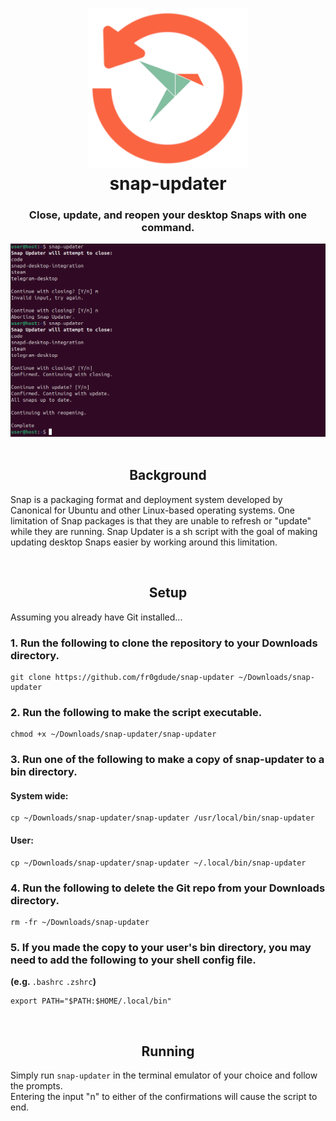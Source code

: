 <h1 align="center">
  <img src=".github/icon.png" alt="snap-updater" width="256" />
  <br />
  snap-updater
</h1>

<h3 align="center">Close, update, and reopen your desktop Snaps with one command.</h3>
<div align="center"><img src=".github/screenshot.png" alt="snap-updater screenshot" /></div>
<br>
<h2 align="center">Background</h2>

Snap is a packaging format and deployment system developed by Canonical for Ubuntu and other Linux-based operating systems.
One limitation of Snap packages is that they are unable to refresh or "update" while they are running.
Snap Updater is a sh script with the goal of making updating desktop Snaps easier by working around this limitation. 

<br>
<h2 align="center">Setup</h2>

Assuming you already have Git installed...

<h3>1. Run the following to clone the repository to your Downloads directory.</h3>

```shell
git clone https://github.com/fr0gdude/snap-updater ~/Downloads/snap-updater
``` 

<h3>2. Run the following to make the script executable.</h3>

```shell
chmod +x ~/Downloads/snap-updater/snap-updater
``` 

<h3>3. Run one of the following to make a copy of snap-updater to a bin directory.</h3>

<h4>System wide:</h4>

```shell
cp ~/Downloads/snap-updater/snap-updater /usr/local/bin/snap-updater
``` 

<h4>User:</h4>

```shell
cp ~/Downloads/snap-updater/snap-updater ~/.local/bin/snap-updater
``` 

<h3>4. Run the following to delete the Git repo from your Downloads directory.</h4>

```shell
rm -fr ~/Downloads/snap-updater
``` 

<h3>5. If you made the copy to your user's bin directory, you may need to add the following to your shell config file.</h4>
<b>(e.g. </b><code>.bashrc</code> <code>.zshrc</code><b>)</b>

```shell
export PATH="$PATH:$HOME/.local/bin"
``` 

<br>
<h2 align="center">Running</h2>

Simply run <code>snap-updater</code> in the terminal emulator of your choice and follow the prompts.<br>
Entering the input "n" to either of the confirmations will cause the script to end.
